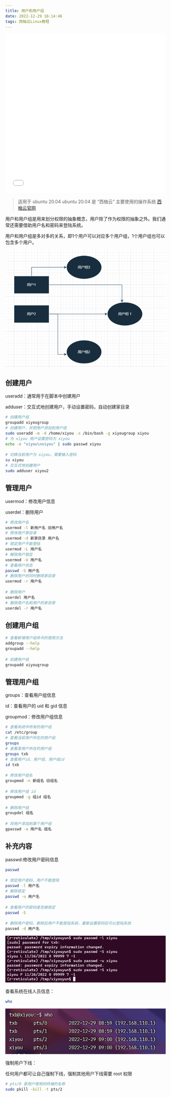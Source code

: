 ```yaml
---
title: 用户和用户组
date: 2022-12-29 16:14:46
tags: 西柚云Linux教程
---
```


<iframe src="//player.bilibili.com/player.html?aid=989421942&bvid=BV1B44y1R7tJ&cid=943112784&page=1" style="width:100%;height:500px;min-width:375px;min-height:200px"scrolling="no" border="0" frameborder="no" framespacing="0" allowfullscreen="true"> </iframe>

<!--more-->

>适用于 ubuntu 20.04
>ubuntu 20.04 是 “西柚云” 主要使用的操作系统 [西柚云官网](https://www.xiyoucloud.net/aff/VKRWMUHQ)

用户和用户组是用来划分权限的抽象概念，用户除了作为权限的抽象之外。我们通常还需要借助用户名和密码来登陆系统。

用户和用户组是多对多的关系，即1个用户可以对应多个用户组，1个用户组也可以包含多个用户。

![image-20221225211630067](用户和用户组/image-20221225211630067.png)

<!--more-->

## 创建用户

useradd：通常用于在脚本中创建用户

adduser：交互式地创建用户，手动设置密码，自动创建家目录

```bash
# 创建用户组
groupadd xiyougroup
# 创建用户，并把用户添加到用户组
sudo useradd -m -d /home/xiyou -s /bin/bash -g xiyougroup xiyou
# 为 xiyou 用户设置密码为 xiyou
echo -e "xiyou\nxiyou" | sudo passwd xiyou

# 切换当前用户为 xiyou，需要输入密码
su xiyou 
# 交互式地创建用户
sudo adduser xiyou2
```

## 管理用户

usermod：修改用户信息

userdel：删除用户

```bash
# 修改用户名
usermod -l 新用户名 旧用户名
# 修改用户家目录
usermod -d 新家目录 用户名
# 锁定用户不能登陆
usermod -L 用户名
# 解除用户锁定
usermod -U 用户名
# 查看用户状态
passwd -S 用户名
# 删除用户的同时删除家目录
usermod -r 用户名

# 删除用户
userdel 用户名
# 删除用户名和用户的家目录
userdel -r 用户名 
```

## 创建用户组

```bash
# 查看新增用户组命令的使用方法
addgroup --help
groupadd --help

# 创建用户组
groupadd xiyougroup
```

## 管理用户组

groups：查看用户组信息

id：查看用户的 uid 和 gid 信息

groupmod：修改用户组信息

```bash
# 查看系统中所有的用户组
cat /etc/group
# 查看当前用户所在的用户组
groups
# 查看某用户所在的用户组
groups txb
# 查看用户id、用户组、用户组id
id txb

# 修改用户组名
groupmod -n 新组名 旧组名

# 修改用户组 id
groupmod -g 组id 组名

# 删除用户组
groupdel 组名

# 将用户添加到某个用户组
gpasswd -a 用户名 组名
```

## 补充内容

passwd:修改用户密码信息

```bash
passwd 

# 锁定用户密码，用户不能登陆
passwd -l 用户名
# 解除锁定
passwd -u 用户名

# 查看用户的密码是否被锁定
passwd -S

# 删除用户密码，删除后用户不能登陆系统，重新设置密码后可以登陆系统
passed -d 用户名
```

![image-20221214121232905](用户和用户组/image-20221214121232905.png)

查看系统在线人员信息：

```bash
who
```

![image-20221229170041437](用户和用户组/image-20221229170041437.png)

强制用户下线：

任何用户都可让自己强制下线，强制其他用户下线需要 root 权限

```bash
# pts/0 是用户使用的终端的名称
sudo pkill -kill -t pts/2
```






